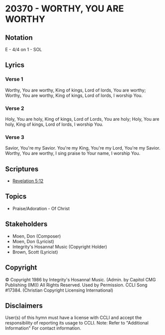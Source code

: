 # 20370 - WORTHY, YOU ARE WORTHY

## Notation

E - 4/4 on 1 - SOL

## Lyrics

### Verse 1

Worthy, You are worthy, King of kings, Lord of lords, You are worthy; Worthy, You are worthy, King of kings, Lord of lords, I worship You.

### Verse 2

Holy, You are holy, King of kings, Lord of Lords, You are holy; Holy, You are holy, King of kings, Lord of lords, I worship You.

### Verse 3

Savior, You're my Savior. You're my King, You're my Lord, You're my Savior. Worthy, You are worthy, I sing praise to Your name, I worship You.


## Scriptures

- [Revelation 5:12](https://www.biblegateway.com/passage/?search=Revelation%205%3A12)

## Topics

- Praise/Adoration - Of Christ

## Stakeholders

- Moen, Don (Composer)
- Moen, Don (Lyricist)
- Integrity's Hosanna! Music (Copyright Holder)
- Brown, Scott (Lyricist)

## Copyright

© Copyright 1986 by Integrity's Hosanna! Music. (Admin. by Capitol CMG Publishing (IMI)) All Rights Reserved. Used by Permission. CCLI Song #17384.
(Christian Copyright Licensing International)

## Disclaimers

User(s) of this hymn must have a license with CCLI and accept the responsibility of reporting its usage to CCLI.
Note: Refer to "Additional Information" For contact information.

